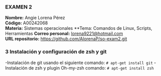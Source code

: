 ### EXAMEN 2  
**Nombre:** Angie Lorena Pérez  
**Código:** A00242068  
**Materia:** Sistemas operacionales
**Tema: Comandos de Linux, Scripts, Herramientas
**Correo personal:** lorena9221@hotmail.com  
**URL repositorio:** https://github.com/AlorenaP/so-exam2.git

### 3 Instalación y configuración de zsh y git  
-Instalación de git usando el siguiente comando: ``# apt-get install git`` 
-Instalación de zsh y plugin Oh-my-zsh 
comando: ``# apt-get install zsh``
